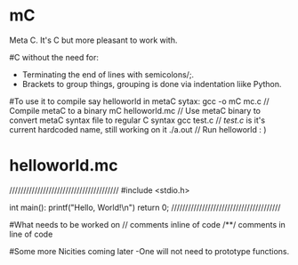 # mC
Meta C. It's C but more pleasant to work with.

#C without the need for:
  - Terminating the end of lines with semicolons/;.
  - Brackets to group things, grouping is done via indentation liike Python.

#To use it to compile say helloworld in metaC sytax:
gcc -o mC mc.c    // Compile metaC to a binary
mC helloworld.mc  // Use metaC binary to convert metaC syntax file to regular C syntax
gcc test.c        // *test.c* is it's current hardcoded name, still working on it
./a.out           // Run helloworld : )

# helloworld.mc
///////////////////////////////////////
#include <stdio.h>

int main():
  printf("Hello, World!\n")
  return 0;
///////////////////////////////////////



#What needs to be worked on
// comments inline of code
/**/ comments in line of code

#Some more Nicities coming later
  -One will not need to prototype functions.
